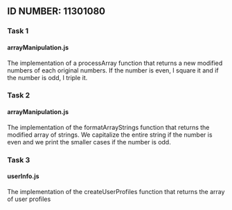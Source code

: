 ## ID NUMBER: 11301080

### Task 1
#### arrayManipulation.js
The implementation of a processArray function that returns a new 
modified numbers of each original numbers. If the number is even, I square it and if the number is odd, I triple it.

### Task 2
#### arrayManipulation.js
The implementation of the formatArrayStrings function that returns the modified
array of strings. We capitalize the entire string if the number is even and we
print the smaller cases if the number is odd.

### Task 3
#### userInfo.js
The implementation of the createUserProfiles function that returns the array
of user profiles 
